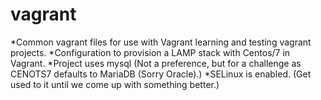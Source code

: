 # vagrant
*Common vagrant files for use with Vagrant learning and testing vagrant projects.
*Configuration to provision a LAMP stack with Centos/7 in Vagrant.
*Project uses mysql (Not a preference, but for a challenge as CENOTS7 defaults to MariaDB (Sorry Oracle).) 
*SELinux is enabled. (Get used to it until we come up with something better.) 
